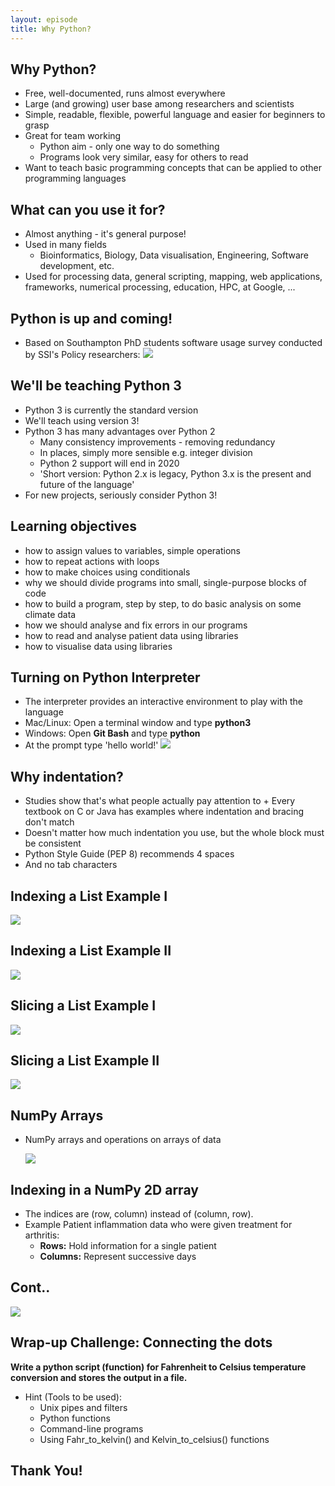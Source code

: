 ```yaml
---
layout: episode
title: Why Python?
---
```


## Why Python?

- Free, well-documented, runs almost everywhere
- Large (and growing) user base among researchers and scientists
- Simple, readable, flexible, powerful language and easier for beginners to grasp
- Great for team working
    + Python aim - only one way to do something
    + Programs look very similar, easy for others to read
- Want to teach basic programming concepts that can be applied to other programming languages

## What can you use it for?

- Almost anything - it's general purpose!
- Used in many fields
     + Bioinformatics, Biology, Data visualisation, Engineering, Software development, etc.
- Used for processing data, general scripting, mapping, web applications, frameworks,
numerical processing, education, HPC, at Google, ...

## Python is up and coming!

- Based on Southampton PhD students software usage survey conducted by SSI's Policy researchers:
     ![](../fig/wordle3.png)

## We'll be teaching Python 3

- Python 3 is currently the standard version
- We'll teach using version 3!
- Python 3 has many advantages over Python 2
    + Many consistency improvements - removing redundancy
    + In places, simply more sensible e.g. integer division
    + Python 2 support will end in 2020
    + 'Short version: Python 2.x is legacy, Python 3.x is the present and future of the language'
- For new projects, seriously consider Python 3!

## Learning objectives

- how to assign values to variables, simple operations
- how to repeat actions with loops
- how to make choices using conditionals
- why we should divide programs into small, single-purpose blocks of code
- how to build a program, step by step, to do basic analysis on some climate data
- how we should analyse and fix errors in our programs
- how to read and analyse patient data using libraries
- how to visualise data using libraries

## Turning on Python Interpreter

- The interpreter provides an interactive environment to play with the language
- Mac/Linux: Open a terminal window and type **python3**
- Windows: Open **Git Bash**  and type **python**
- At the prompt type 'hello world!'
  ![](../fig/hello.png)

## Why indentation?

-  Studies show that's what people actually pay attention to
       + Every textbook on C or Java has examples where indentation and bracing don't match
-  Doesn't matter how much indentation you use, but the whole block must be consistent
-  Python Style Guide (PEP 8) recommends 4 spaces
-  And no tab characters

## Indexing a List Example I

![](../fig/index_list_odd.png)

## Indexing a List Example II

![](../fig/index_list_odd2.png)

## Slicing a List Example I

![](../fig/slice_list_odd.png)

## Slicing a List Example II

![](../fig/slice_list_string.png)

## NumPy Arrays

-  NumPy arrays and operations on arrays of data

   ![](../fig/numpy_array_dims.png)

## Indexing in a NumPy 2D array

- The indices are (row, column) instead of (column, row).
- Example Patient inflammation data who were given treatment for arthritis:
     + **Rows:** Hold information for a single patient
     + **Columns:**  Represent successive days

## Cont..

   ![](../fig/indexing2darray.png)

## Wrap-up Challenge: Connecting the dots

**Write a python script (function) for Fahrenheit to Celsius temperature conversion and stores the output in a file.**

- Hint (Tools to be used):
     + Unix pipes and filters
     + Python functions
     + Command-line programs
     + Using Fahr_to_kelvin() and Kelvin_to_celsius() functions


##  Thank You!
